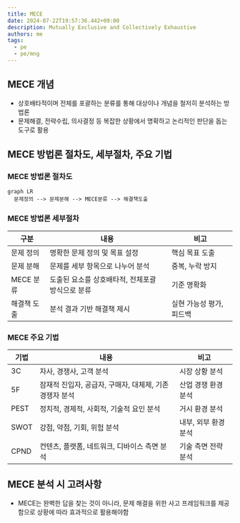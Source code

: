 ```yaml
---
title: MECE
date: 2024-07-22T19:57:36.442+09:00
description: Mutually Exclusive and Collectively Exhaustive
authors: me
tags: 
  - pe
  - pe/mng
---
```


## MECE 개념

- 상호배타적이며 전체를 포괄하는 분류를 통해 대상이나 개념을 철저히 분석하는 방법론
- 문제해결, 전략수립, 의사결정 등 복잡한 상황에서 명확하고 논리적인 판단을 돕는 도구로 활용

## MECE 방법론 절차도, 세부절차, 주요 기법

### MECE 방법론 절차도

```mermaid
graph LR
  문제정의 --> 문제분해 --> MECE분류 --> 해결책도출
```

### MECE 방법론 세부절차

| 구분 | 내용 | 비고 |
| --- | --- | --- |
| 문제 정의 | 명확한 문제 정의 및 목표 설정 | 핵심 목표 도출 |
| 문제 분해 | 문제를 세부 항목으로 나누어 분석 | 중복, 누락 방지 |
| MECE 분류 | 도출된 요소를 상호배타적, 전체포괄 방식으로 분류 | 기준 명확화 |
| 해결책 도출 | 분석 결과 기반 해결책 제시 | 실현 가능성 평가, 피드백 |

### MECE 주요 기법

| 기법 | 내용 | 비고 |
| --- | --- | --- |
| 3C | 자사, 경쟁사, 고객 분석 | 시장 상황 분석 |
| 5F | 잠재적 진입자, 공급자, 구매자, 대체제, 기존 경쟁자 분석 | 산업 경쟁 환경 분석 |
| PEST | 정치적, 경제적, 사회적, 기술적 요인 분석 | 거시 환경 분석 |
| SWOT | 강점, 약점, 기회, 위험 분석 | 내부, 외부 환경 분석 |
| CPND | 컨텐츠, 플랫폼, 네트워크, 디바이스 측면 분석 |기술 측면 전략 분석 |

## MECE 분석 시 고려사항

- MECE는 완벽한 답을 찾는 것이 아니라, 문제 해결을 위한 사고 프레임워크를 제공함으로 상황에 따라 효과적으로 활용해야함
